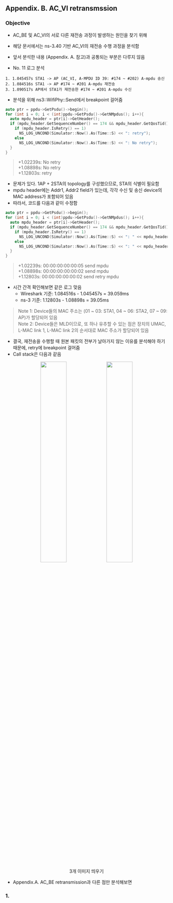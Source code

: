 ## Appendix. B. AC_VI retransmssion

### Objective
* AC_BE 및 AC_VI의 서로 다른 재전송 과정이 발생하는 원인을 찾기 위해
* 해당 문서에서는 ns-3.40 기반 AC_VI의 재전송 수행 과정을 분석함
* 앞서 분석한 내용 (Appendix. A. 참고)과 공통되는 부분은 다루지 않음

* No. 11 로그 분석 
```
1. 1.045457s STA1 -> AP (AC_VI, A-MPDU ID 39: #174 ~ #202) A-mpdu 송신
2. 1.084516s STA1 -> AP #174 ~ #201 A-mpdu 재전송
3. 1.090517s AP에서 STA1가 재전송한 #174 ~ #201 A-mpdu 수신
```

* 분석을 위해 ns3::WifiPhy::Send에서 breakpoint 걸어줌
```c
auto ptr = ppdu->GetPsdu()->begin();
for (int i = 0; i < (int)ppdu->GetPsdu()->GetNMpdus(); i++){
  auto mpdu_header = ptr[i]->GetHeader();
  if (mpdu_header.GetSequenceNumber() == 174 && mpdu_header.GetQosTid() == 5){
    if (mpdu_header.IsRetry() == 1)
      NS_LOG_UNCOND(Simulator::Now().As(Time::S) << ": retry");
    else
      NS_LOG_UNCOND(Simulator::Now().As(Time::S) << ": No retry");
  }
}
```
> +1.02239s: No retry  
> +1.08898s: No retry  
> +1.12803s: retry  

* 문제가 있다. 1AP + 2STA의 topology를 구성했으므로, STA의 식별이 필요함
* mpdu header에는 Addr1, Addr2 field가 있는데, 각각 수신 및 송신 device의 MAC address가 포함되어 있음
* 따라서, 코드를 다음과 같이 수정함
```c
auto ptr = ppdu->GetPsdu()->begin();
for (int i = 0; i < (int)ppdu->GetPsdu()->GetNMpdus(); i++){
  auto mpdu_header = ptr[i]->GetHeader();
  if (mpdu_header.GetSequenceNumber() == 174 && mpdu_header.GetQosTid() == 5){
    if (mpdu_header.IsRetry() == 1)
      NS_LOG_UNCOND(Simulator::Now().As(Time::S) << ": " << mpdu_header.GetAddr2() << ", send retry mpdu");
    else
      NS_LOG_UNCOND(Simulator::Now().As(Time::S) << ": " << mpdu_header.GetAddr2() << ", send mpdu");
  }
}
```
> +1.02239s: 00:00:00:00:00:05 send mpdu  
> +1.08898s: 00:00:00:00:00:02 send mpdu  
> +1.12803s: 00:00:00:00:00:02 send retry mpdu  

* 시간 간격 확인해보면 같은 로그 맞음
  * Wireshark 기준: 1.084516s - 1.045457s = 39.059ms
  * ns-3 기준: 1.12803s - 1.08898s = 39.05ms

> Note 1: Device들의 MAC 주소는 (01 ~ 03: STA1, 04 ~ 06: STA2, 07 ~ 09: AP)가 할당되어 있음  
> Note 2: Device들은 MLD이므로, 또 하나 유추할 수 있는 점은 장치의 UMAC, L-MAC link 1, L-MAC link 2의 순서대로 MAC 주소가 할당되어 있음

* 결국, 재전송을 수행할 때 원본 패킷의 전부가 날아가지 않는 이유를 분석해야 하기 때문에, retry에 breakpoint 걸어줌
* Call stack은 다음과 같음

<p align="center">  
  <img src="https://github.com/user-attachments/assets/71dd9b80-1c03-4f7e-a96e-8adb51d30208" width="40%">  
  <img src="https://github.com/user-attachments/assets/f97d27b4-3abf-49aa-b0a5-1f0a7fd3ac1c" width="40%">
  <figcaption align="center">3개 이미지 띄우기</figcaption>
</p>


* Appendix.A. AC_BE retransmission과 다른 점만 분석해보면
  
### 1. 


